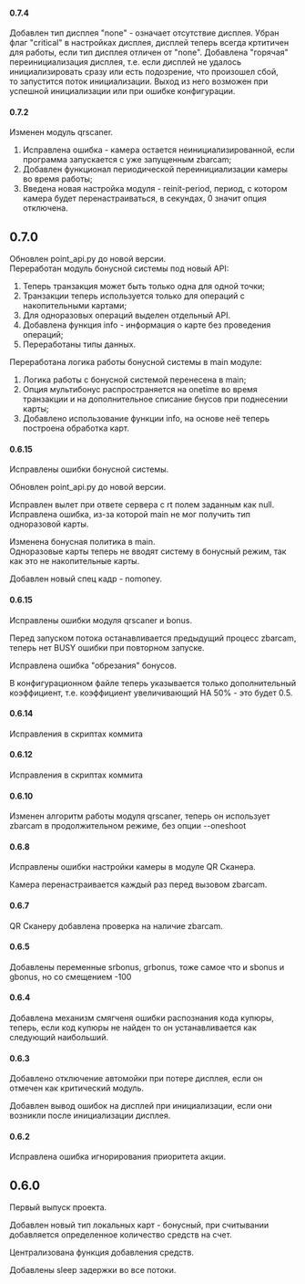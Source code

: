 #### 0.7.4
Добавлен тип дисплея "none" - означает отсутствие дисплея.
Убран флаг "critical" в настройках дисплея, дисплей теперь всегда кртитичен для работы, если тип дисплея отличен от "none".
Добавлена "горячая" переинициализация дисплея, т.е. если дисплей не удалось инициализировать сразу или есть подозрение, что произошел сбой,  
то запустится поток инициализации. Выход из него возможен при успешной инициализации или при ошибке конфигурации.  

#### 0.7.2
Изменен модуль qrscaner.
1. Исправлена ошибка - камера остается неинициализированной, если программа запускается с уже запущенным zbarcam;
2. Добавлен функционал периодической переинициализации камеры во время работы;
3. Введена новая настройка модуля - reinit-period, период, с котором камера будет перенастраиваться, в секундах, 0 значит опция отключена.
## 0.7.0
Обновлен point_api.py до новой версии. \
Переработан модуль бонусной системы под новый API:
1. Теперь транзакция может быть только одна для одной точки;
2. Транзакции теперь используется только для операций с накопительными картами;
3. Для одноразовых операций выделен отдельный API.
4. Добавлена функция info - информация о карте без проведения операций;
5. Переработаны типы данных.

Переработана логика работы бонусной системы в main модуле:
1. Логика работы с бонусной системой перенесена в main;
2. Опция мультибонус распространяется на onetime во время транзакции и на дополнительное списание бнусов при поднесении карты;
3. Добавлено использование функции info, на основе неё теперь построена обработка карт.

#### 0.6.15
Исправлены ошибки бонусной системы.

Обновлен point_api.py до новой версии.

Исправлен вылет при ответе сервера с rt полем заданным как null. \
Исправлена ошибка, из-за которой main не мог получить тип одноразовой карты.

Изменена бонусная политика в main. \
Одноразовые карты теперь не вводят систему в бонусный режим, так как это не накопительные карты.

Добавлен новый спец кадр - nomoney.
#### 0.6.15
Исправлены ошибки модуля qrscaner и bonus.

Перед запуском потока останавливается предыдущий процесс zbarcam, теперь нет BUSY ошибки при повторном запуске.

Исправлена ошибка "обрезания" бонусов.

В конфигурационном файле теперь указывается только дополнительный коэффициент, т.е. коэффициент увеличивающий НА 50% - это будет 0.5.
#### 0.6.14
Исправления в скриптах коммита
#### 0.6.12
Исправления в скриптах коммита
#### 0.6.10
Изменен алгоритм работы модуля qrscaner, теперь он использует zbarcam в продолжительном режиме, без опции --oneshoot
#### 0.6.8
Исправлены ошибки настройки камеры в модуле QR Сканера.

Камера перенастраивается каждый раз перед вызовом zbarcam.
#### 0.6.7
QR Сканеру добавлена проверка на наличие zbarcam.
#### 0.6.5
Добавлены переменные srbonus, grbonus, тоже самое что и sbonus и gbonus, но со смещением -100
#### 0.6.4
Добавлена механизм смягченя ошибки распознания кода купюры, теперь, если код купюры не найден то он устанавливается как следующий наибольший.
#### 0.6.3
Добавлено отключение автомойки при потере дисплея, если он отмечен как критический модуль.

Добавлен вывод ошибок на дисплей при инициализации, если они возникли после инициализации дисплея.
#### 0.6.2
Исправлена ошибка игнорирования приоритета акции.
## 0.6.0
Первый выпуск проекта.

Добавлен новый тип локальных карт - бонусный, при считывании добавляется определенное количество средств на счет.

Централизована функция добавления средств.

Добавлены sleep задержки во все потоки.
